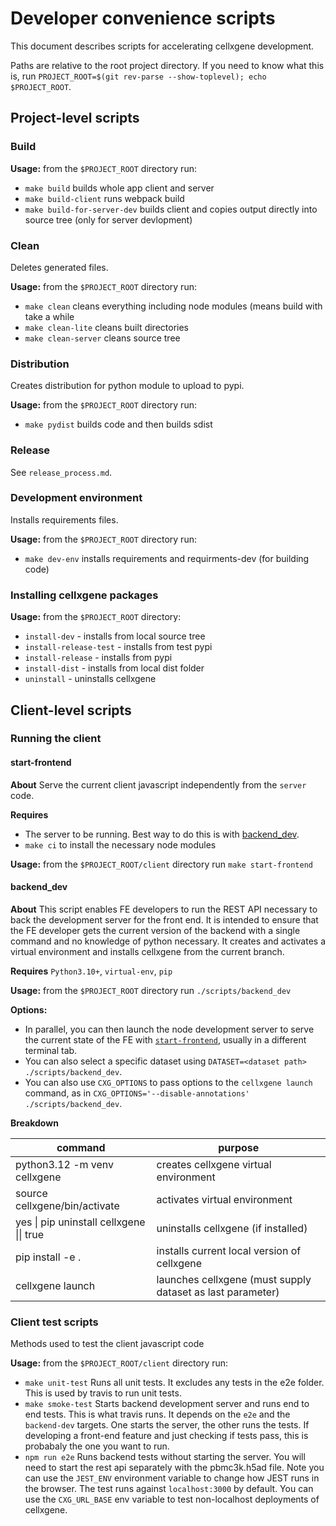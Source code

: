 # Developer convenience scripts

This document describes scripts for accelerating cellxgene development.

Paths are relative to the root project directory. If you need to know what
this is, run `PROJECT_ROOT=$(git rev-parse --show-toplevel); echo
$PROJECT_ROOT`.

## Project-level scripts

### Build

**Usage:** from the `$PROJECT_ROOT` directory run:

- `make build` builds whole app client and server
- `make build-client` runs webpack build
- `make build-for-server-dev` builds client and copies output directly into
  source tree (only for server devlopment)

### Clean

Deletes generated files.

**Usage:** from the `$PROJECT_ROOT` directory run:

- `make clean` cleans everything including node modules (means build with take
  a while
- `make clean-lite` cleans built directories
- `make clean-server` cleans source tree

### Distribution

Creates distribution for python module to upload to pypi.

**Usage:** from the `$PROJECT_ROOT` directory run:

- `make pydist` builds code and then builds sdist

### Release

See `release_process.md`.

### Development environment

Installs requirements files.

**Usage:** from the `$PROJECT_ROOT` directory run:

- `make dev-env` installs requirements and requirments-dev (for building code)

### Installing cellxgene packages

**Usage:** from the `$PROJECT_ROOT` directory:

- `install-dev` - installs from local source tree
- `install-release-test` - installs from test pypi
- `install-release` - installs from pypi
- `install-dist` - installs from local dist folder
- `uninstall` - uninstalls cellxgene

## Client-level scripts

### Running the client

#### start-frontend

**About** Serve the current client javascript independently from the `server` code.

**Requires**

- The server to be running. Best way to do this is with [backend_dev](#backend_dev).
- `make ci` to install the necessary node modules

**Usage:** from the `$PROJECT_ROOT/client` directory run `make start-frontend`

#### backend_dev

**About** This script enables FE developers to run the REST API necessary to
back the development server for the front end. It is intended to ensure that
the FE developer gets the current version of the backend with a single command
and no knowledge of python necessary. It creates and activates a virtual
environment and installs cellxgene from the current branch.

**Requires** `Python3.10+`, `virtual-env`, `pip`

**Usage:** from the `$PROJECT_ROOT` directory run `./scripts/backend_dev`

**Options:**

- In parallel, you can then launch the node development server to serve the
  current state of the FE with [`start-frontend`](#start-frontend), usually in
  a different terminal tab.
- You can also select a specific dataset using `DATASET=<dataset path> ./scripts/backend_dev`.
- You can also use `CXG_OPTIONS` to pass options to the `cellxgene launch`
  command, as in `CXG_OPTIONS='--disable-annotations' ./scripts/backend_dev`.

**Breakdown**

| command                                  | purpose                                                    |
| ---------------------------------------- | ---------------------------------------------------------- |
| python3.12 -m venv cellxgene             | creates cellxgene virtual environment                      |
| source cellxgene/bin/activate            | activates virtual environment                              |
| yes \| pip uninstall cellxgene \|\| true | uninstalls cellxgene (if installed)                        |
| pip install -e .                         | installs current local version of cellxgene                |
| cellxgene launch                         | launches cellxgene (must supply dataset as last parameter) |

### Client test scripts

Methods used to test the client javascript code

**Usage:** from the `$PROJECT_ROOT/client` directory run:

- `make unit-test` Runs all unit tests. It excludes any tests in the e2e
  folder. This is used by travis to run unit tests.
- `make smoke-test` Starts backend development server and runs end to end
  tests. This is what travis runs. It depends on the `e2e` and the
  `backend-dev` targets. One starts the server, the other runs the tests. If
  developing a front-end feature and just checking if tests pass, this is
  probabaly the one you want to run.
- `npm run e2e` Runs backend tests without starting the server. You will need to
  start the rest api separately with the pbmc3k.h5ad file. Note you can use
  the `JEST_ENV` environment variable to change how JEST runs in the browser.
  The test runs against `localhost:3000` by default. You can use the
  `CXG_URL_BASE` env variable to test non-localhost deployments of cellxgene.
